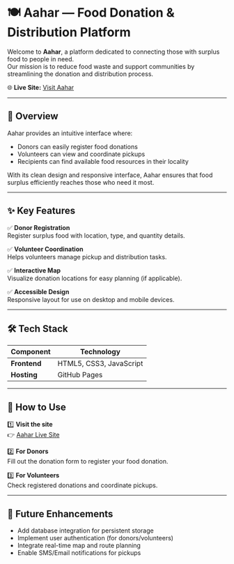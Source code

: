# 🍽 **Aahar — Food Donation & Distribution Platform**

Welcome to **Aahar**, a platform dedicated to connecting those with surplus food to people in need.  
Our mission is to reduce food waste and support communities by streamlining the donation and distribution process.

🌐 **Live Site:** [Visit Aahar](https://shailp200.github.io/422_Aahar/)

---

## 📌 **Overview**

Aahar provides an intuitive interface where:
- Donors can easily register food donations
- Volunteers can view and coordinate pickups
- Recipients can find available food resources in their locality

With its clean design and responsive interface, Aahar ensures that food surplus efficiently reaches those who need it most.

---

## ✨ **Key Features**

✅ **Donor Registration**  
Register surplus food with location, type, and quantity details.

✅ **Volunteer Coordination**  
Helps volunteers manage pickup and distribution tasks.

✅ **Interactive Map**  
Visualize donation locations for easy planning (if applicable).

✅ **Accessible Design**  
Responsive layout for use on desktop and mobile devices.

---

## 🛠 **Tech Stack**

| Component | Technology |
|------------|------------|
| **Frontend** | HTML5, CSS3, JavaScript |
| **Hosting** | GitHub Pages |

---

## 🚀 **How to Use**

1️⃣ **Visit the site**  
👉 [Aahar Live Site](https://shailp200.github.io/422_Aahar/)

2️⃣ **For Donors**  
Fill out the donation form to register your food donation.

3️⃣ **For Volunteers**  
Check registered donations and coordinate pickups.

---

## 🌟 **Future Enhancements**
- Add database integration for persistent storage
- Implement user authentication (for donors/volunteers)
- Integrate real-time map and route planning
- Enable SMS/Email notifications for pickups
